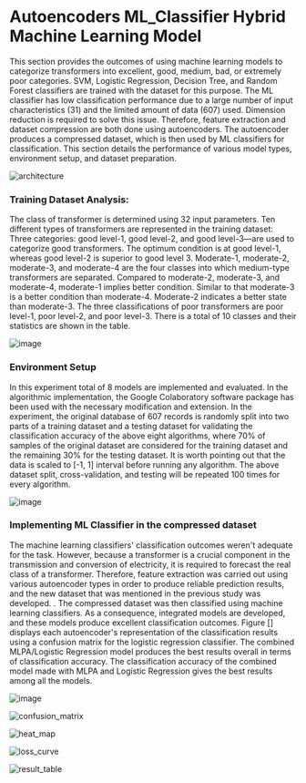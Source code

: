 
# Autoencoders ML_Classifier Hybrid Machine Learning Model

This section provides the outcomes of using machine learning models to categorize transformers into excellent, good, medium, bad, or extremely poor categories. SVM, Logistic Regression, Decision Tree, and Random Forest classifiers are trained with the dataset for this purpose. The ML classifier has low classification performance due to a large number of input characteristics (31) and the limited amount of data (607) used. Dimension reduction is required to solve this issue. Therefore, feature extraction and dataset compression are both done using autoencoders. The autoencoder produces a compressed dataset, which is then used by ML classifiers for classification. This section details the performance of various model types, environment setup, and dataset preparation.

![architecture](https://github.com/riaz-khan-16/Autoencoders_with_ML_Classifier/assets/63443462/0bc57268-8947-42a5-8ed5-37198fc45f06)

### Training Dataset Analysis:

The class of transformer is determined using 32 input parameters. Ten different types of transformers are represented in the training dataset: Three categories: good level-1, good level-2, and good level-3—are used to categorize good transformers. The optimum condition is at good level-1, whereas good level-2 is superior to good level 3. Moderate-1, moderate-2, moderate-3, and moderate-4 are the four classes into which medium-type transformers are separated. Compared to moderate-2, moderate-3, and moderate-4, moderate-1 implies better condition. Similar to that moderate-3 is a better condition than moderate-4. Moderate-2 indicates a better state than moderate-3. The three classifications of poor transformers are poor level-1, poor level-2, and poor level-3. There is a total of 10 classes and their statistics are shown in the  table.

![image](https://github.com/riaz-khan-16/Autoencoders_with_ML_Classifier/assets/63443462/9c18e2d5-6557-4399-b69a-52bebf15e1f9)


### Environment Setup

In this experiment total of 8 models are implemented and evaluated. In the algorithmic implementation, the Google Colaboratory software package has been used with the necessary modification and extension. In the experiment, the original database of 607 records is randomly split into two parts of a training dataset and a testing dataset for validating the classification accuracy of the above eight algorithms, where 70% of samples of the original dataset are considered for the training dataset and the remaining 30% for the testing dataset. It is worth pointing out that the data is scaled to [-1, 1] interval before running any algorithm. The above dataset split, cross-validation, and testing will be repeated 100 times for every algorithm.


![image](https://github.com/riaz-khan-16/Autoencoders_with_ML_Classifier/assets/63443462/f473a670-48f0-4cf4-a728-e42e29d872bb)



### Implementing ML Classifier in the compressed dataset

The machine learning classifiers' classification outcomes weren't adequate for the task. However, because a transformer is a crucial component in the transmission and conversion of electricity, it is required to forecast the real class of a transformer. Therefore, feature extraction was carried out using various autoencoder types in order to produce reliable prediction results, and the new dataset that was mentioned in the previous study was developed. . The compressed dataset was then classified using machine learning classifiers. As a consequence, integrated models are developed, and these models produce excellent classification outcomes. Figure [] displays each autoencoder's representation of the classification results using a confusion matrix for the logistic regression classifier. The combined MLPA/Logistic Regression model produces the best results overall in terms of classification accuracy. The classification accuracy of the combined model made with MLPA and Logistic Regression gives the best results among all the models.



![image](https://github.com/riaz-khan-16/Autoencoders_with_ML_Classifier/assets/63443462/184288eb-9c63-4c4c-a52e-d93cbea3d2d8)












![confusion_matrix](https://github.com/riaz-khan-16/Autoencoders_with_ML_Classifier/assets/63443462/50532fdb-e64d-4738-89dc-3c67f3668519)



![heat_map](https://github.com/riaz-khan-16/Autoencoders_with_ML_Classifier/assets/63443462/4ccfeab6-b41d-493d-a7d3-58bb269fd685)


![loss_curve](https://github.com/riaz-khan-16/Autoencoders_with_ML_Classifier/assets/63443462/99603bcd-f7bf-4014-84b1-a7853bcbf2ba)


![result_table](https://github.com/riaz-khan-16/Autoencoders_with_ML_Classifier/assets/63443462/fda48c80-8bcc-4e2b-9cfa-519cb6f4b0d5)
